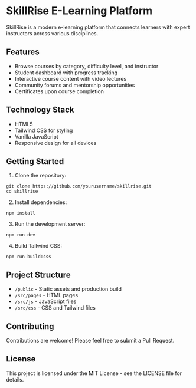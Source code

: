 # SkillRise E-Learning Platform

SkillRise is a modern e-learning platform that connects learners with expert instructors across various disciplines.

## Features

- Browse courses by category, difficulty level, and instructor
- Student dashboard with progress tracking
- Interactive course content with video lectures
- Community forums and mentorship opportunities
- Certificates upon course completion

## Technology Stack

- HTML5
- Tailwind CSS for styling
- Vanilla JavaScript
- Responsive design for all devices

## Getting Started

1. Clone the repository:
```
git clone https://github.com/yourusername/skillrise.git
cd skillrise
```

2. Install dependencies:
```
npm install
```

3. Run the development server:
```
npm run dev
```

4. Build Tailwind CSS:
```
npm run build:css
```

## Project Structure

- `/public` - Static assets and production build
- `/src/pages` - HTML pages
- `/src/js` - JavaScript files
- `/src/css` - CSS and Tailwind files

## Contributing

Contributions are welcome! Please feel free to submit a Pull Request.

## License

This project is licensed under the MIT License - see the LICENSE file for details.